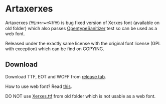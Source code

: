 Artaxerxes
==========
Artaxerxes (𐎠𐎼𐎫𐎧𐏁𐏂𐎠) is bug fixed version of Xerxes font (available on old folder) which also
passes [OpentypeSanitizer](https://code.google.com/p/ots/) test so can be
used as a web font.

Released under the exactly same license with the original font license (GPL with exception)
which can be find on COPYING.

Download
--------
Download TTF, EOT and WOFF from [release tab](https://github.com/PersianWikipedia/artaxerxes/releases).

How to use web font? Read [this](https://github.com/PersianWikipedia/persianfonts#how-to-use).

DO NOT use [Xerxes.ttf](http://persian.ir/images/7/70/Xerxes.ttf) from old folder which is not usable as a web font.
